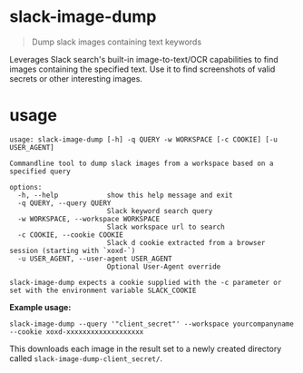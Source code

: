 # slack-image-dump
> Dump slack images containing text keywords

Leverages Slack search's built-in image-to-text/OCR capabilities to find images containing the specified text. 
Use it to find screenshots of valid secrets or other interesting images. 

# usage
```
usage: slack-image-dump [-h] -q QUERY -w WORKSPACE [-c COOKIE] [-u USER_AGENT]

Commandline tool to dump slack images from a workspace based on a specified query

options:
  -h, --help            show this help message and exit
  -q QUERY, --query QUERY
                        Slack keyword search query
  -w WORKSPACE, --workspace WORKSPACE
                        Slack workspace url to search
  -c COOKIE, --cookie COOKIE
                        Slack d cookie extracted from a browser session (starting with `xoxd-`)
  -u USER_AGENT, --user-agent USER_AGENT
                        Optional User-Agent override

slack-image-dump expects a cookie supplied with the -c parameter or set with the environment variable SLACK_COOKIE
```

__Example usage:__
```
slack-image-dump --query '"client_secret"' --workspace yourcompanyname --cookie xoxd-xxxxxxxxxxxxxxxxxxx
```
This downloads each image in the result set to a newly created directory called `slack-image-dump-client_secret/`.
